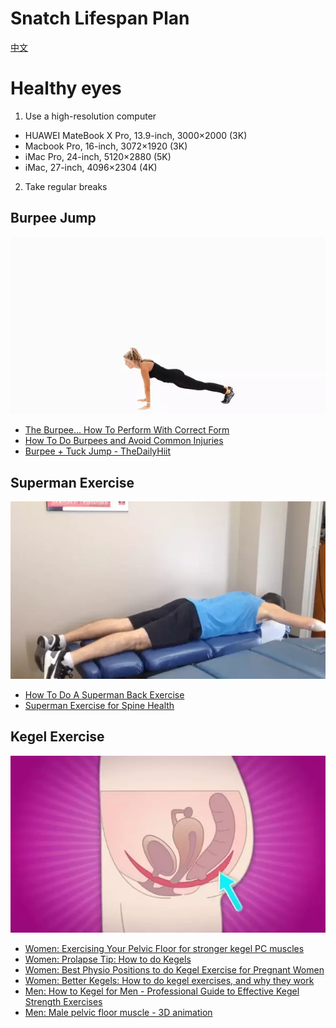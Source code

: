 # Snatch Lifespan Plan

[中文](zh_CN.md)

# Healthy eyes
1. Use a high-resolution computer
  - HUAWEI MateBook X Pro, 13.9-inch, 3000×2000 (3K)
  - Macbook Pro, 16-inch, 3072×1920 (3K)
  - iMac Pro, 24-inch, 5120×2880 (5K)
  - iMac, 27-inch, 4096×2304 (4K)
2. Take regular breaks


## Burpee Jump

![](assets/burpee.webp)

- [The Burpee... How To Perform With Correct Form](https://www.youtube.com/watch?v=peBeLWugiFc)
- [How To Do Burpees and Avoid Common Injuries](https://www.youtube.com/watch?v=tJrdJBWBu08)
- [Burpee + Tuck Jump - TheDailyHiit](https://www.youtube.com/watch?v=pMUGO2h2j0c)

## Superman Exercise

![](assets/superman-exercise.webp)

- [How To Do A Superman Back Exercise](https://www.youtube.com/watch?v=jb8wFomE1ic)
- [Superman Exercise for Spine Health](https://www.youtube.com/watch?v=ULJtPkwF3vU)


## Kegel Exercise

![](assets/kegel.webp)

- [Women: Exercising Your Pelvic Floor for stronger kegel PC muscles](https://www.youtube.com/watch?v=hwtMgqe7K6g)
- [Women: Prolapse Tip: How to do Kegels](https://www.youtube.com/watch?v=B2NMu72trIU)
- [Women: Best Physio Positions to do Kegel Exercise for Pregnant Women](https://www.youtube.com/watch?v=nBfbJ-3tUdc)
- [Women: Better Kegels: How to do kegel exercises, and why they work](https://www.youtube.com/watch?v=7C8uoq98x2A)
- [Men: How to Kegel for Men - Professional Guide to Effective Kegel Strength Exercises](https://www.youtube.com/watch?v=dSqK4_3YSMI)
- [Men: Male pelvic floor muscle - 3D animation](https://www.youtube.com/watch?v=rQQSqLCF12g)

